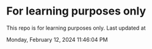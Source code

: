 # For learning purposes only
This repo is for learning purposes only.
Last updated at

Monday, February 12, 2024 11:46:04 PM

